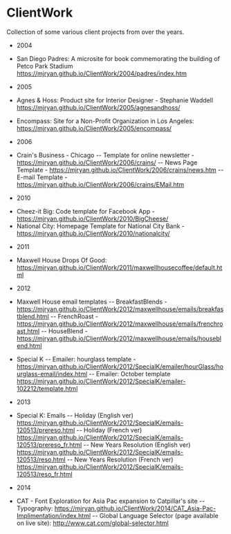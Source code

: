 # ClientWork
Collection of some various client projects from over the years.

* 2004 
- San Diego Padres: A microsite for book commemorating the building of Petco Park Stadium https://mjryan.github.io/ClientWork/2004/padres/index.htm

* 2005 
- Agnes & Hoss: Product site for Interior Designer - Stephanie Waddell
https://mjryan.github.io/ClientWork/2005/agnesandhoss/

- Encompass: Site for a Non-Profit Organization in Los Angeles: https://mjryan.github.io/ClientWork/2005/encompass/

* 2006
- Crain's Business - Chicago
-- Template for online newsletter - https://mjryan.github.io/ClientWork/2006/crains/
-- News Page Template - https://mjryan.github.io/ClientWork/2006/crains/news.htm
-- E-mail Template - https://mjryan.github.io/ClientWork/2006/crains/EMail.htm

* 2010
- Cheez-it Big: Code template for Facebook App - https://mjryan.github.io/ClientWork/2010/BigCheese/
- National City: Homepage Template for National City Bank - https://mjryan.github.io/ClientWork/2010/nationalcity/

* 2011 
- Maxwell House Drops Of Good: https://mjryan.github.io/ClientWork/2011/maxwellhousecoffee/default.html

* 2012
- Maxwell House email templates
-- BreakfastBlends - https://mjryan.github.io/ClientWork/2012/maxwellhouse/emails/breakfastblend.html
-- FrenchRoast - https://mjryan.github.io/ClientWork/2012/maxwellhouse/emails/frenchroast.html
-- HouseBlend - https://mjryan.github.io/ClientWork/2012/maxwellhouse/emails/houseblend.html

- Special K
-- Emailer: hourglass template - https://mjryan.github.io/ClientWork/2012/SpecialK/emailer/hourGlass/hourglass-email/index.html
-- Emailer: October template https://mjryan.github.io/ClientWork/2012/SpecialK/emailer-102212/template.html

* 2013
- Special K: Emails
-- Holiday (English ver) https://mjryan.github.io/ClientWork/2012/SpecialK/emails-120513/prereso.html
-- Holiday (French ver) https://mjryan.github.io/ClientWork/2012/SpecialK/emails-120513/prereso_fr.html
-- New Years Resolution (English ver) https://mjryan.github.io/ClientWork/2012/SpecialK/emails-120513/reso.html
-- New Years Resolution (French ver) https://mjryan.github.io/ClientWork/2012/SpecialK/emails-120513/reso_fr.html 

* 2014 
- CAT - Font Exploration for Asia Pac expansion to Catpillar's site
-- Typography: https://mjryan.github.io/ClientWork/2014/CAT_Asia-Pac-Implimentation/index.html
-- Global Language Selector (page available on live site): http://www.cat.com/global-selector.html
